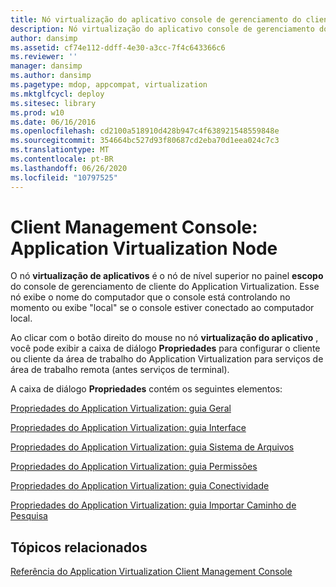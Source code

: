 ```yaml
---
title: Nó virtualização do aplicativo console de gerenciamento do cliente
description: Nó virtualização do aplicativo console de gerenciamento do cliente
author: dansimp
ms.assetid: cf74e112-ddff-4e30-a3cc-7f4c643366c6
ms.reviewer: ''
manager: dansimp
ms.author: dansimp
ms.pagetype: mdop, appcompat, virtualization
ms.mktglfcycl: deploy
ms.sitesec: library
ms.prod: w10
ms.date: 06/16/2016
ms.openlocfilehash: cd2100a518910d428b947c4f638921548559848e
ms.sourcegitcommit: 354664bc527d93f80687cd2eba70d1eea024c7c3
ms.translationtype: MT
ms.contentlocale: pt-BR
ms.lasthandoff: 06/26/2020
ms.locfileid: "10797525"
---
```

# Client Management Console: Application Virtualization Node


O nó **virtualização de aplicativos** é o nó de nível superior no painel **escopo** do console de gerenciamento de cliente do Application Virtualization. Esse nó exibe o nome do computador que o console está controlando no momento ou exibe "local" se o console estiver conectado ao computador local.

Ao clicar com o botão direito do mouse no nó **virtualização do aplicativo** , você pode exibir a caixa de diálogo **Propriedades** para configurar o cliente ou cliente da área de trabalho do Application Virtualization para serviços de área de trabalho remota (antes serviços de terminal).

A caixa de diálogo **Propriedades** contém os seguintes elementos:

[Propriedades do Application Virtualization: guia Geral](application-virtualization-properties-general-tab.md)

[Propriedades do Application Virtualization: guia Interface](application-virtualization-properties-interface-tab.md)

[Propriedades do Application Virtualization: guia Sistema de Arquivos](application-virtualization-properties-file-system-tab.md)

[Propriedades do Application Virtualization: guia Permissões](application-virtualization-properties-permissions-tab.md)

[Propriedades do Application Virtualization: guia Conectividade](application-virtualization-properties-connectivity-tab.md)

[Propriedades do Application Virtualization: guia Importar Caminho de Pesquisa](application-virtualization-properties-import-search-path-tab.md)

## Tópicos relacionados


[Referência do Application Virtualization Client Management Console](application-virtualization-client-management-console-reference.md)

 

 





